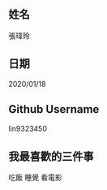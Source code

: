 姓名
----
張瑋玲

日期
----
2020/01/18

Github Username
---------------
lin9323450

我最喜歡的三件事
---------------
吃飯  睡覺  看電影